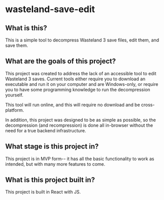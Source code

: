 # wasteland-save-edit

## What is this?

This is a simple tool to decompress Wasteland 3 save files, edit them, and save them.

## What are the goals of this project?

This project was created to address the lack of an accessible tool to edit Wasteland 3 saves. Current tools either require you to download an executable and run it on your computer and are Windows-only, or require you to have some programming knowledge to run the decompression yourself. 

This tool will run online, and this will require no download and be cross-platform.

In addition, this project was designed to be as simple as possible, so the decompression (and recompression) is done all in-browser without the need for a true backend infrastructure.

## What stage is this project in?

This project is in MVP form-- it has all the basic functionality to work as intended, but with many more features to come.

## What is this project built in?

This project is built in React with JS.

